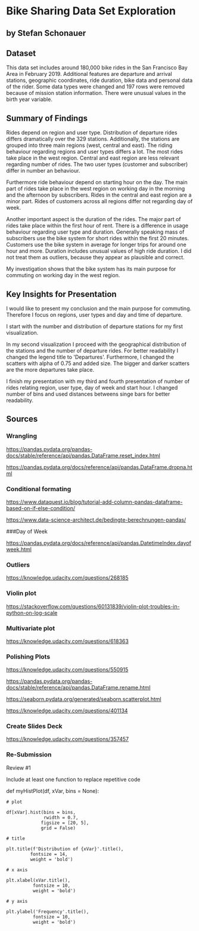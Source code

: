 # Bike Sharing Data Set Exploration
## by Stefan Schonauer


## Dataset

This data set includes around 180,000 bike rides in the San Francisco Bay Area in February 2019. 
Additional features are departure and arrival stations, geographic coordinates, ride duration, bike data and personal data of the rider. 
Some data types were changed and 197 rows were removed because of mission station information. There were unusual values in the birth year variable.


## Summary of Findings

Rides depend on region and user type. Distribution of departure rides differs dramatically over the 329 stations. 
Additionally, the stations are grouped into three main regions (west, central and east). 
The riding behaviour regarding regions and user types differs a lot. 
The most rides take place in the west region. Central and east region are less relevant regarding number of rides. 
The two user types (customer and subscriber) differ in number an behaviour. 

Furthermore ride behaviour depend on starting hour on the day. 
The main part of rides take place in the west region on working day in the morning and the afternoon by subscribers. 
Rides in the central and east region are a minor part. Rides of customers across all regions differ not regarding day of week. 

Another important aspect is the duration of the rides. The major part of rides take place within the first hour of rent. 
There is a difference in usage behaviour regarding user type and duration. Generally speaking mass of subscribers use the bike 
system for short rides within the first 20 minutes. Customers use the bike system in average for longer trips for around one hour and more.
Duration includes unusual values of high ride duration. I did not treat them as outliers, because they appear as plausible and correct.

My investigation shows that the bike system has its main purpose for commuting on working day in the west region. 


## Key Insights for Presentation

I would like to present my conclusion and the main purpose for commuting. Therefore I focus on regions, user types and day and time of departure. 

I start with the number and distribution of departure stations for my first visualization.

In my second visualization I proceed with the geographical distribution of the stations and the number of departure rides. 
For better readability I changed the legend title to 'Departures'. Furthermore, I changed the scatters with alpha of 0.75 and added size. 
The bigger and darker scatters are the more departures take place.

I finish my presentation with my third and fourth presentation of number of rides relating region, user type, day of week and start hour. 
I changed number of bins and used distances betweens singe bars for better readability.


## Sources

### Wrangling

https://pandas.pydata.org/pandas-docs/stable/reference/api/pandas.DataFrame.reset_index.html

https://pandas.pydata.org/docs/reference/api/pandas.DataFrame.dropna.html


### Conditional formating

https://www.dataquest.io/blog/tutorial-add-column-pandas-dataframe-based-on-if-else-condition/

https://www.data-science-architect.de/bedingte-berechnungen-pandas/


###Day of Week

https://pandas.pydata.org/docs/reference/api/pandas.DatetimeIndex.dayofweek.html


### Outliers

https://knowledge.udacity.com/questions/268185


### Violin plot

https://stackoverflow.com/questions/60131839/violin-plot-troubles-in-python-on-log-scale


### Multivariate plot

https://knowledge.udacity.com/questions/618363


### Polishing Plots

https://knowledge.udacity.com/questions/550915

https://pandas.pydata.org/pandas-docs/stable/reference/api/pandas.DataFrame.rename.html

https://seaborn.pydata.org/generated/seaborn.scatterplot.html

https://knowledge.udacity.com/questions/401134


### Create Slides Deck

https://knowledge.udacity.com/questions/357457


### Re-Submission

Review #1

Include at least one function to replace repetitive code

def myHistPlot(df, xVar, bins = None):
    
    # plot
    
    df[xVar].hist(bins = bins,
                  rwidth = 0.7,
                 figsize = [20, 5],
                 grid = False)
    
    # title
    
    plt.title(f'Distribution of {xVar}'.title(),
             fontsize = 14,
             weight = 'bold')
    
    # x axis
    
    plt.xlabel(xVar.title(),
              fontsize = 10,
              weight = 'bold')
    
    # y axis
    
    plt.ylabel('Frequency'.title(),
              fontsize = 10,
              weight = 'bold')